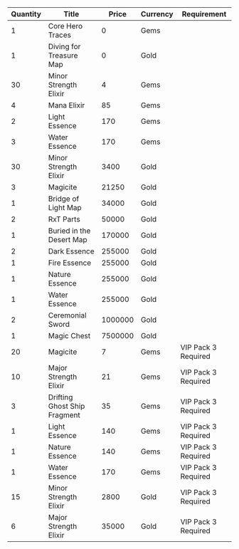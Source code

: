 | Quantity | Title | Price | Currency |  Requirement |
| -------- | ----- | ----- | -------- |  ----------- |
| 1 | Core Hero Traces | 0 | Gems |  |
| 1 | Diving for Treasure Map | 0 | Gold |  |
| 30 | Minor Strength Elixir | 4 | Gems |  |
| 4 | Mana Elixir | 85 | Gems |  |
| 2 | Light Essence | 170 | Gems |  |
| 3 | Water Essence | 170 | Gems |  |
| 30 | Minor Strength Elixir | 3400 | Gold |  |
| 3 | Magicite | 21250 | Gold |  |
| 1 | Bridge of Light Map | 34000 | Gold |  |
| 2 | RxT Parts | 50000 | Gold |  |
| 1 | Buried in the Desert Map | 170000 | Gold |  |
| 2 | Dark Essence | 255000 | Gold |  |
| 1 | Fire Essence | 255000 | Gold |  |
| 1 | Nature Essence | 255000 | Gold |  |
| 1 | Water Essence | 255000 | Gold |  |
| 2 | Ceremonial Sword | 1000000 | Gold |  |
| 1 | Magic Chest | 7500000 | Gold |  |
| 20 | Magicite | 7 | Gems | VIP Pack 3 Required |
| 10 | Major Strength Elixir | 21 | Gems | VIP Pack 3 Required |
| 3 | Drifting Ghost Ship Fragment | 35 | Gems | VIP Pack 3 Required |
| 1 | Light Essence | 140 | Gems | VIP Pack 3 Required |
| 1 | Nature Essence | 140 | Gems | VIP Pack 3 Required |
| 1 | Water Essence | 170 | Gems | VIP Pack 3 Required |
| 15 | Minor Strength Elixir | 2800 | Gold | VIP Pack 3 Required |
| 6 | Major Strength Elixir | 35000 | Gold | VIP Pack 3 Required |
